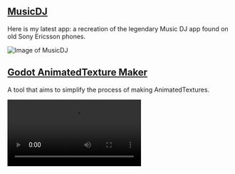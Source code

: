 ## [MusicDJ](https://pattlebass.github.io/Music-DJ/)

Here is my latest app: a recreation of the legendary Music DJ app found on old Sony Ericsson phones.

![Image of MusicDJ](https://i.imgur.com/aUPec4l.png)

## [Godot AnimatedTexture Maker](https://pattlebass.github.io/Godot-Animated-Texture-Maker/)

A tool that aims to simplify the process of making AnimatedTextures.

<video src="https://user-images.githubusercontent.com/49322676/133469616-9ec86269-d6dc-4546-b64d-3f5eadde372d.mp4" controls="controls" style="max-width: 730px;"></video>
